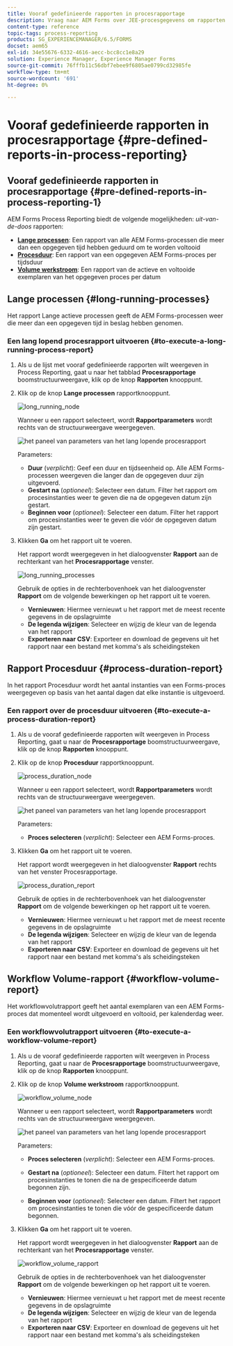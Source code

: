 ```yaml
---
title: Vooraf gedefinieerde rapporten in procesrapportage
description: Vraag naar AEM Forms over JEE-procesgegevens om rapporten te maken over langdurige processen, procesduur en workflowvolume
content-type: reference
topic-tags: process-reporting
products: SG_EXPERIENCEMANAGER/6.5/FORMS
docset: aem65
exl-id: 34e55676-6332-4616-aecc-bcc8cc1e8a29
solution: Experience Manager, Experience Manager Forms
source-git-commit: 76fffb11c56dbf7ebee9f6805ae0799cd32985fe
workflow-type: tm+mt
source-wordcount: '691'
ht-degree: 0%

---
```


# Vooraf gedefinieerde rapporten in procesrapportage {#pre-defined-reports-in-process-reporting}

## Vooraf gedefinieerde rapporten in procesrapportage {#pre-defined-reports-in-process-reporting-1}

AEM Forms Process Reporting biedt de volgende mogelijkheden: *uit-van-de-doos* rapporten:

* **[Lange processen](#long-running-processes)**: Een rapport van alle AEM Forms-processen die meer dan een opgegeven tijd hebben geduurd om te worden voltooid
* **[Procesduur](#process-duration-report)**: Een rapport van een opgegeven AEM Forms-proces per tijdsduur
* **[Volume werkstroom](#workflow-volume-report)**: Een rapport van de actieve en voltooide exemplaren van het opgegeven proces per datum

## Lange processen {#long-running-processes}

Het rapport Lange actieve processen geeft de AEM Forms-processen weer die meer dan een opgegeven tijd in beslag hebben genomen.

### Een lang lopend procesrapport uitvoeren {#to-execute-a-long-running-process-report}

1. Als u de lijst met vooraf gedefinieerde rapporten wilt weergeven in Process Reporting, gaat u naar het tabblad **Procesrapportage** boomstructuurweergave, klik op de knop **Rapporten** knooppunt.
1. Klik op de knop **Lange processen** rapportknooppunt.

   ![long_running_node](assets/long_running_node.png)

   Wanneer u een rapport selecteert, wordt **Rapportparameters** wordt rechts van de structuurweergave weergegeven.

   ![het paneel van parameters van het lang lopende procesrapport](assets/report_parameters_panel.png)

   Parameters:

   * **Duur** (*verplicht*): Geef een duur en tijdseenheid op. Alle AEM Forms-processen weergeven die langer dan de opgegeven duur zijn uitgevoerd.
   * **Gestart na** (*optioneel*): Selecteer een datum. Filter het rapport om procesinstanties weer te geven die na de opgegeven datum zijn gestart.
   * **Beginnen voor** (*optioneel*): Selecteer een datum. Filter het rapport om procesinstanties weer te geven die vóór de opgegeven datum zijn gestart.

1. Klikken **Ga** om het rapport uit te voeren.

   Het rapport wordt weergegeven in het dialoogvenster **Rapport** aan de rechterkant van het **Procesrapportage** venster.

   ![long_running_processes](assets/long_running_processes.png)

   Gebruik de opties in de rechterbovenhoek van het dialoogvenster **Rapport** om de volgende bewerkingen op het rapport uit te voeren.

   * **Vernieuwen**: Hiermee vernieuwt u het rapport met de meest recente gegevens in de opslagruimte
   * **De legenda wijzigen**: Selecteer en wijzig de kleur van de legenda van het rapport
   * **Exporteren naar CSV**: Exporteer en download de gegevens uit het rapport naar een bestand met komma&#39;s als scheidingsteken

## Rapport Procesduur  {#process-duration-report}

In het rapport Procesduur wordt het aantal instanties van een Forms-proces weergegeven op basis van het aantal dagen dat elke instantie is uitgevoerd.

### Een rapport over de procesduur uitvoeren {#to-execute-a-process-duration-report}

1. Als u de vooraf gedefinieerde rapporten wilt weergeven in Process Reporting, gaat u naar de **Procesrapportage** boomstructuurweergave, klik op de knop **Rapporten** knooppunt.
1. Klik op de knop **Procesduur** rapportknooppunt.

   ![process_duration_node](assets/process_duration_node.png)

   Wanneer u een rapport selecteert, wordt **Rapportparameters** wordt rechts van de structuurweergave weergegeven.

   ![het paneel van parameters van het lang lopende procesrapport](assets/process_duration_params.png)

   Parameters:

   * **Proces selecteren** (*verplicht*): Selecteer een AEM Forms-proces.

1. Klikken **Ga** om het rapport uit te voeren.

   Het rapport wordt weergegeven in het dialoogvenster **Rapport** rechts van het venster Procesrapportage.

   ![process_duration_report](assets/process_duration_report.png)

   Gebruik de opties in de rechterbovenhoek van het dialoogvenster **Rapport** om de volgende bewerkingen op het rapport uit te voeren.

   * **Vernieuwen**: Hiermee vernieuwt u het rapport met de meest recente gegevens in de opslagruimte
   * **De legenda wijzigen**: Selecteer en wijzig de kleur van de legenda van het rapport
   * **Exporteren naar CSV**: Exporteer en download de gegevens uit het rapport naar een bestand met komma&#39;s als scheidingsteken

## Workflow Volume-rapport {#workflow-volume-report}

Het workflowvolutrapport geeft het aantal exemplaren van een AEM Forms-proces dat momenteel wordt uitgevoerd en voltooid, per kalenderdag weer.

### Een workflowvolutrapport uitvoeren {#to-execute-a-workflow-volume-report}

1. Als u de vooraf gedefinieerde rapporten wilt weergeven in Process Reporting, gaat u naar de **Procesrapportage** boomstructuurweergave, klik op de knop **Rapporten** knooppunt.
1. Klik op de knop **Volume werkstroom** rapportknooppunt.

   ![workflow_volume_node](assets/workflow_volume_node.png)

   Wanneer u een rapport selecteert, wordt **Rapportparameters** wordt rechts van de structuurweergave weergegeven.

   ![het paneel van parameters van het lang lopende procesrapport](assets/workflow_volume_params.png)

   Parameters:

   * **Proces selecteren** (*verplicht*): Selecteer een AEM Forms-proces.

   * **Gestart na** (*optioneel*): Selecteer een datum. Filtert het rapport om procesinstanties te tonen die na de gespecificeerde datum begonnen zijn.

   * **Beginnen voor** (*optioneel*): Selecteer een datum. Filtert het rapport om procesinstanties te tonen die vóór de gespecificeerde datum begonnen.

1. Klikken **Ga** om het rapport uit te voeren.

   Het rapport wordt weergegeven in het dialoogvenster **Rapport** aan de rechterkant van het **Procesrapportage** venster.

   ![workflow_volume_rapport](assets/workflow_volume_report.png)

   Gebruik de opties in de rechterbovenhoek van het dialoogvenster **Rapport** om de volgende bewerkingen op het rapport uit te voeren.

   * **Vernieuwen**: Hiermee vernieuwt u het rapport met de meest recente gegevens in de opslagruimte
   * **De legenda wijzigen**: Selecteer en wijzig de kleur van de legenda van het rapport
   * **Exporteren naar CSV**: Exporteer en download de gegevens uit het rapport naar een bestand met komma&#39;s als scheidingsteken
